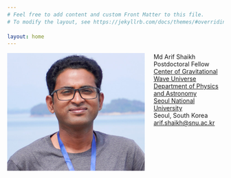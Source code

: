 ```yaml
---
# Feel free to add content and custom Front Matter to this file.
# To modify the layout, see https://jekyllrb.com/docs/themes/#overriding-theme-defaults

layout: home
---
```

<div class="columns">
<div class="column-left">
	<img src="/assets/home.jpg">
</div>
<div class="column-right">
	Md Arif Shaikh<br>
	Postdoctoral Fellow<br>
	<a href="">Center of Gravitational Wave Universe</a><br>
	<a href="">Department of Physics and Astronomy</a><br>
	<a href=https://en.snu.ac.kr">Seoul National University</a><br>
	Seoul, South Korea<br>
	<a href = "mailto: arif.shaikh@snu.ac.kr">arif.shaikh@snu.ac.kr</a>
</div>
</div>
